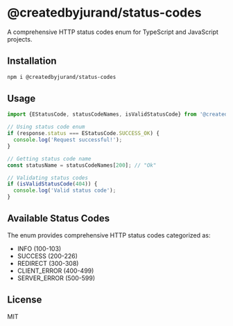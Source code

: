# @createdbyjurand/status-codes

A comprehensive HTTP status codes enum for TypeScript and JavaScript projects.

## Installation

```bash
npm i @createdbyjurand/status-codes
```

## Usage

```typescript
import {EStatusCode, statusCodeNames, isValidStatusCode} from '@createdbyjurand/status-codes';

// Using status code enum
if (response.status === EStatusCode.SUCCESS_OK) {
  console.log('Request successful!');
}

// Getting status code name
const statusName = statusCodeNames[200]; // "Ok"

// Validating status codes
if (isValidStatusCode(404)) {
  console.log('Valid status code');
}
```

## Available Status Codes

The enum provides comprehensive HTTP status codes categorized as:

- INFO (100-103)
- SUCCESS (200-226)
- REDIRECT (300-308)
- CLIENT_ERROR (400-499)
- SERVER_ERROR (500-599)

## License

MIT
